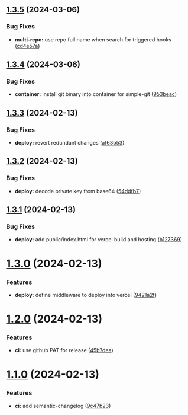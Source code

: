 ## [1.3.5](https://github.com/mdolinin/gha-conductor/compare/v1.3.4...v1.3.5) (2024-03-06)


### Bug Fixes

* **multi-repo:** use repo full name when search for triggered hooks ([cd4e57a](https://github.com/mdolinin/gha-conductor/commit/cd4e57a128d09a5557dd44c52ba258c7ca87e0fc))

## [1.3.4](https://github.com/mdolinin/gha-conductor/compare/v1.3.3...v1.3.4) (2024-03-06)


### Bug Fixes

* **container:** install git binary into container for simple-git ([953beac](https://github.com/mdolinin/gha-conductor/commit/953beac1cb2f7366f94c14d28d0fa81b2b9fb8cc))

## [1.3.3](https://github.com/mdolinin/gha-conductor/compare/v1.3.2...v1.3.3) (2024-02-13)


### Bug Fixes

* **deploy:** revert redundant changes ([af63b53](https://github.com/mdolinin/gha-conductor/commit/af63b537b280f03a7c0253df4503b2cd6f7e95b7))

## [1.3.2](https://github.com/mdolinin/gha-conductor/compare/v1.3.1...v1.3.2) (2024-02-13)


### Bug Fixes

* **deploy:** decode private key from base64 ([54ddfb7](https://github.com/mdolinin/gha-conductor/commit/54ddfb73c1eb2d5f23f059a0fd97ae8d07a89484))

## [1.3.1](https://github.com/mdolinin/gha-conductor/compare/v1.3.0...v1.3.1) (2024-02-13)


### Bug Fixes

* **deploy:** add public/index.html for vercel build and hosting ([b127369](https://github.com/mdolinin/gha-conductor/commit/b127369ae030f055083c90d9ab87f95ad2c76926))

# [1.3.0](https://github.com/mdolinin/gha-conductor/compare/v1.2.0...v1.3.0) (2024-02-13)


### Features

* **deploy:** define middleware to deploy into vercel ([9421a2f](https://github.com/mdolinin/gha-conductor/commit/9421a2f42698ea0b9ad4cb40633a696fc9622dde))

# [1.2.0](https://github.com/mdolinin/gha-conductor/compare/v1.1.0...v1.2.0) (2024-02-13)


### Features

* **ci:** use github PAT for release ([45b7dea](https://github.com/mdolinin/gha-conductor/commit/45b7dea81499bba50cf1a8ca28317448d2fae069))

# [1.1.0](https://github.com/mdolinin/gha-conductor/compare/v1.0.0...v1.1.0) (2024-02-13)


### Features

* **ci:** add semantic-changelog ([9c47b23](https://github.com/mdolinin/gha-conductor/commit/9c47b23c234e6c59de47707dc8bfb871cc2b91b4))
